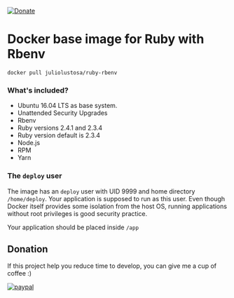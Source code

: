 [![Donate](https://img.shields.io/badge/Donate-PayPal-green.svg)](https://www.paypal.com/cgi-bin/webscr?cmd=_donations&business=E3G6KRHXDUF98&lc=US&item_name=Help%20Developer%20Julio%20Lustosa&currency_code=USD&bn=PP%2dDonationsBF%3abtn_donateCC_LG%2egif%3aNonHosted)

# Docker base image for Ruby with Rbenv
```shell
docker pull juliolustosa/ruby-rbenv
```

### What's included?

* Ubuntu 16.04 LTS as base system.
* Unattended Security Upgrades
* Rbenv
* Ruby versions 2.4.1 and 2.3.4
* Ruby version default is 2.3.4
* Node.js
* RPM
* Yarn

### The `deploy` user

The image has an `deploy` user with UID 9999 and home directory `/home/deploy`. Your application is supposed to run as this user. Even though Docker itself provides some isolation from the host OS, running applications without root privileges is good security practice.

Your application should be placed inside `/app`

## Donation
If this project help you reduce time to develop, you can give me a cup of coffee :)

[![paypal](https://www.paypalobjects.com/en_US/i/btn/btn_donateCC_LG.gif)](https://www.paypal.com/cgi-bin/webscr?cmd=_donations&business=E3G6KRHXDUF98&lc=US&item_name=Help%20Developer%20Julio%20Lustosa&currency_code=USD&bn=PP%2dDonationsBF%3abtn_donateCC_LG%2egif%3aNonHosted)
